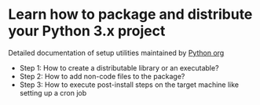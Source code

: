 # Learn how to package and distribute your Python 3.x project

Detailed documentation of setup utilities maintained by [Python org](https://packaging.python.org/en/latest/distributing/)

* Step 1: How to create a distributable library or an executable?
* Step 2: How to add non-code files to the package?
* Step 3: How to execute post-install steps on the target machine like setting up a cron job